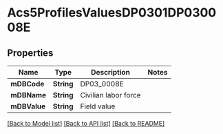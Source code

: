 # Acs5ProfilesValuesDP0301DP030008E

## Properties
Name | Type | Description | Notes
------------ | ------------- | ------------- | -------------
**mDBCode** | **String** | DP03_0008E | 
**mDBName** | **String** | Civilian labor force | 
**mDBValue** | **String** | Field value | 

[[Back to Model list]](../README.md#documentation-for-models) [[Back to API list]](../README.md#documentation-for-api-endpoints) [[Back to README]](../README.md)


